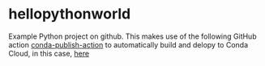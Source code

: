 # hellopythonworld

Example Python project on github. This makes use of the following GitHub action [conda-publish-action](https://github.com/fcakyon/conda-publish-action) to automatically build and delopy to Conda Cloud, in this case, [here](https://anaconda.org/mjw99/hellopythonworld)

